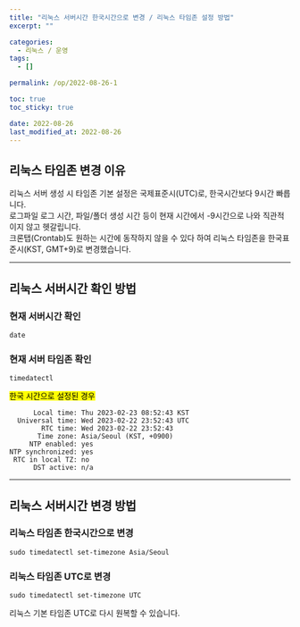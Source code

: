 ```yaml
---
title: "리눅스 서버시간 한국시간으로 변경 / 리눅스 타임존 설정 방법"
excerpt: ""

categories:
  - 리눅스 / 운영
tags:
  - []

permalink: /op/2022-08-26-1

toc: true
toc_sticky: true

date: 2022-08-26
last_modified_at: 2022-08-26
---
```


## 리눅스 타임존 변경 이유

리눅스 서버 생성 시 타임존 기본 설정은 국제표준시(UTC)로, 한국시간보다 9시간 빠릅니다.  
로그파일 로그 시간, 파일/폴더 생성 시간 등이 현재 시간에서 -9시간으로 나와 직관적이지 않고 헷갈립니다.  
크론탭(Crontab)도 원하는 시간에 동작하지 않을 수 있다 하여 리눅스 타임존을 한국표준시(KST, GMT+9)로 변경했습니다.

---

## 리눅스 서버시간 확인 방법

### 현재 서버시간 확인
```
date
```

### 현재 서버 타임존 확인
```
timedatectl
```

<mark>한국 시간으로 설정된 경우</mark>
```
      Local time: Thu 2023-02-23 08:52:43 KST
  Universal time: Wed 2023-02-22 23:52:43 UTC
        RTC time: Wed 2023-02-22 23:52:43
       Time zone: Asia/Seoul (KST, +0900)
     NTP enabled: yes
NTP synchronized: yes
 RTC in local TZ: no
      DST active: n/a
```

---

## 리눅스 서버시간 변경 방법

### 리눅스 타임존 한국시간으로 변경
```
sudo timedatectl set-timezone Asia/Seoul
```

### 리눅스 타임존 UTC로 변경
```
sudo timedatectl set-timezone UTC
```
리눅스 기본 타임존 UTC로 다시 원복할 수 있습니다.